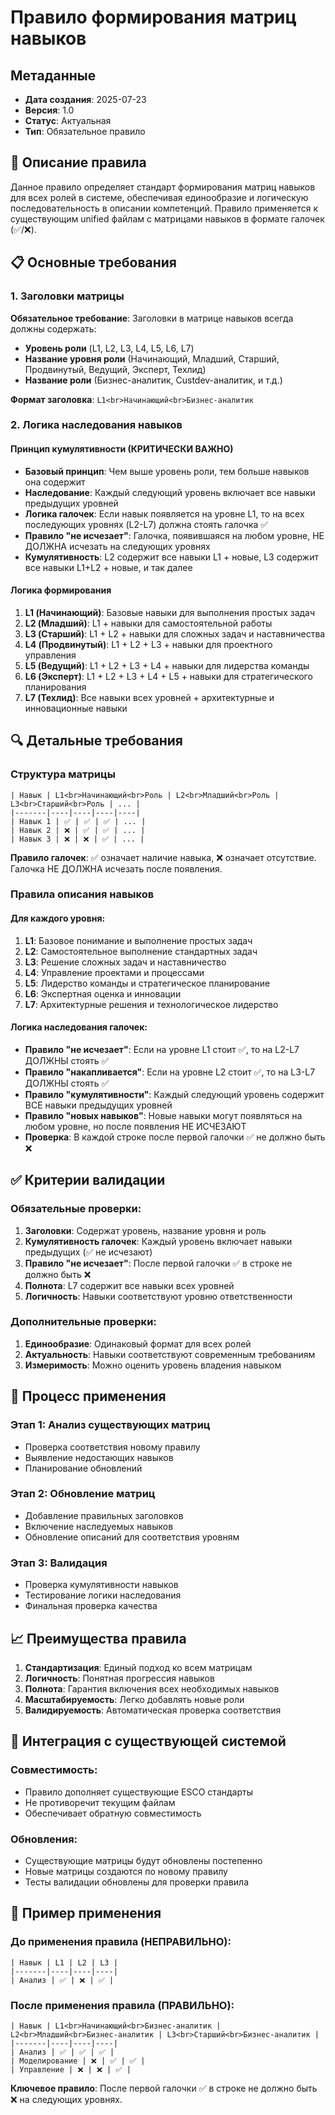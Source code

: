 # Правило формирования матриц навыков

## Метаданные
- **Дата создания**: 2025-07-23
- **Версия**: 1.0
- **Статус**: Актуальная
- **Тип**: Обязательное правило

## 🎯 Описание правила

Данное правило определяет стандарт формирования матриц навыков для всех ролей в системе, обеспечивая единообразие и логическую последовательность в описании компетенций. Правило применяется к существующим unified файлам с матрицами навыков в формате галочек (✅/❌).

## 📋 Основные требования

### 1. Заголовки матрицы
**Обязательное требование**: Заголовки в матрице навыков всегда должны содержать:
- **Уровень роли** (L1, L2, L3, L4, L5, L6, L7)
- **Название уровня роли** (Начинающий, Младший, Старший, Продвинутый, Ведущий, Эксперт, Техлид)
- **Название роли** (Бизнес-аналитик, Custdev-аналитик, и т.д.)

**Формат заголовка**: `L1<br>Начинающий<br>Бизнес-аналитик`

### 2. Логика наследования навыков

#### Принцип кумулятивности (КРИТИЧЕСКИ ВАЖНО)
- **Базовый принцип**: Чем выше уровень роли, тем больше навыков она содержит
- **Наследование**: Каждый следующий уровень включает все навыки предыдущих уровней
- **Логика галочек**: Если навык появляется на уровне L1, то на всех последующих уровнях (L2-L7) должна стоять галочка ✅
- **Правило "не исчезает"**: Галочка, появившаяся на любом уровне, НЕ ДОЛЖНА исчезать на следующих уровнях
- **Кумулятивность**: L2 содержит все навыки L1 + новые, L3 содержит все навыки L1+L2 + новые, и так далее

#### Логика формирования
1. **L1 (Начинающий)**: Базовые навыки для выполнения простых задач
2. **L2 (Младший)**: L1 + навыки для самостоятельной работы
3. **L3 (Старший)**: L1 + L2 + навыки для сложных задач и наставничества
4. **L4 (Продвинутый)**: L1 + L2 + L3 + навыки для проектного управления
5. **L5 (Ведущий)**: L1 + L2 + L3 + L4 + навыки для лидерства команды
6. **L6 (Эксперт)**: L1 + L2 + L3 + L4 + L5 + навыки для стратегического планирования
7. **L7 (Техлид)**: Все навыки всех уровней + архитектурные и инновационные навыки

## 🔍 Детальные требования

### Структура матрицы
```
| Навык | L1<br>Начинающий<br>Роль | L2<br>Младший<br>Роль | L3<br>Старший<br>Роль | ... |
|-------|----|----|----|----|
| Навык 1 | ✅ | ✅ | ✅ | ... |
| Навык 2 | ❌ | ✅ | ✅ | ... |
| Навык 3 | ❌ | ❌ | ✅ | ... |
```

**Правило галочек**: ✅ означает наличие навыка, ❌ означает отсутствие. Галочка НЕ ДОЛЖНА исчезать после появления.

### Правила описания навыков

#### Для каждого уровня:
1. **L1**: Базовое понимание и выполнение простых задач
2. **L2**: Самостоятельное выполнение стандартных задач
3. **L3**: Решение сложных задач и наставничество
4. **L4**: Управление проектами и процессами
5. **L5**: Лидерство команды и стратегическое планирование
6. **L6**: Экспертная оценка и инновации
7. **L7**: Архитектурные решения и технологическое лидерство

#### Логика наследования галочек:
- **Правило "не исчезает"**: Если на уровне L1 стоит ✅, то на L2-L7 ДОЛЖНЫ стоять ✅
- **Правило "накапливается"**: Если на уровне L2 стоит ✅, то на L3-L7 ДОЛЖНЫ стоять ✅
- **Правило "кумулятивности"**: Каждый следующий уровень содержит ВСЕ навыки предыдущих уровней
- **Правило "новых навыков"**: Новые навыки могут появляться на любом уровне, но после появления НЕ ИСЧЕЗАЮТ
- **Проверка**: В каждой строке после первой галочки ✅ не должно быть ❌

## ✅ Критерии валидации

### Обязательные проверки:
1. **Заголовки**: Содержат уровень, название уровня и роль
2. **Кумулятивность галочек**: Каждый уровень включает навыки предыдущих (✅ не исчезают)
3. **Правило "не исчезает"**: После первой галочки ✅ в строке не должно быть ❌
4. **Полнота**: L7 содержит все навыки всех уровней
5. **Логичность**: Навыки соответствуют уровню ответственности

### Дополнительные проверки:
1. **Единообразие**: Одинаковый формат для всех ролей
2. **Актуальность**: Навыки соответствуют современным требованиям
3. **Измеримость**: Можно оценить уровень владения навыком

## 🚀 Процесс применения

### Этап 1: Анализ существующих матриц
- Проверка соответствия новому правилу
- Выявление недостающих навыков
- Планирование обновлений

### Этап 2: Обновление матриц
- Добавление правильных заголовков
- Включение наследуемых навыков
- Обновление описаний для соответствия уровням

### Этап 3: Валидация
- Проверка кумулятивности навыков
- Тестирование логики наследования
- Финальная проверка качества

## 📈 Преимущества правила

1. **Стандартизация**: Единый подход ко всем матрицам
2. **Логичность**: Понятная прогрессия навыков
3. **Полнота**: Гарантия включения всех необходимых навыков
4. **Масштабируемость**: Легко добавлять новые роли
5. **Валидируемость**: Автоматическая проверка соответствия

## 🔄 Интеграция с существующей системой

### Совместимость:
- Правило дополняет существующие ESCO стандарты
- Не противоречит текущим файлам
- Обеспечивает обратную совместимость

### Обновления:
- Существующие матрицы будут обновлены постепенно
- Новые матрицы создаются по новому правилу
- Тесты валидации обновлены для проверки правила

## 📝 Пример применения

### До применения правила (НЕПРАВИЛЬНО):
```
| Навык | L1 | L2 | L3 |
|-------|----|----|----|
| Анализ | ✅ | ❌ | ✅ |
```

### После применения правила (ПРАВИЛЬНО):
```
| Навык | L1<br>Начинающий<br>Бизнес-аналитик | L2<br>Младший<br>Бизнес-аналитик | L3<br>Старший<br>Бизнес-аналитик |
|-------|----|----|----|
| Анализ | ✅ | ✅ | ✅ |
| Моделирование | ❌ | ✅ | ✅ |
| Управление | ❌ | ❌ | ✅ |
```

**Ключевое правило**: После первой галочки ✅ в строке не должно быть ❌ на следующих уровнях. 